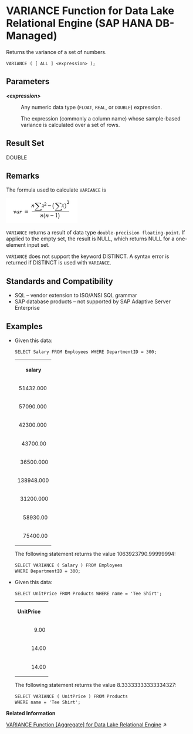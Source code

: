 <!-- loio974f709b109d4fb1bfe049dc4b05d7de -->

# VARIANCE Function for Data Lake Relational Engine \(SAP HANA DB-Managed\)

Returns the variance of a set of numbers.



```
VARIANCE ( [ ALL ] <expression> );
```



<a name="loio974f709b109d4fb1bfe049dc4b05d7de__section_s1m_t2v_vrb"/>

## Parameters


<dl>
<dt><b>

*<expression\>*

</b></dt>
<dd>

Any numeric data type \(`FLOAT`, `REAL`, or `DOUBLE`\) expression.

The expression \(commonly a column name\) whose sample-based variance is calculated over a set of rows.



</dd>
</dl>



<a name="loio974f709b109d4fb1bfe049dc4b05d7de__section_rxb_52v_vrb"/>

## Result Set

DOUBLE



<a name="loio974f709b109d4fb1bfe049dc4b05d7de__section_i5n_52v_vrb"/>

## Remarks

The formula used to calculate `VARIANCE` is

![The formula used by the VARIANCE function to calculate variance is var equals n times the sum of x squared minus the sum of x squared divided by n times n minus one](images/variance_gif_a16f632.gif)

`VARIANCE` returns a result of data type `double-precision floating-point`. If applied to the empty set, the result is NULL, which returns NULL for a one-element input set.

`VARIANCE` does not support the keyword DISTINCT. A syntax error is returned if DISTINCT is used with `VARIANCE`.



<a name="loio974f709b109d4fb1bfe049dc4b05d7de__section_srl_v2v_vrb"/>

## Standards and Compatibility

-   SQL – vendor extension to ISO/ANSI SQL grammar
-   SAP database products – not supported by SAP Adaptive Server Enterprise



<a name="loio974f709b109d4fb1bfe049dc4b05d7de__section_mcc_w2v_vrb"/>

## Examples

-   Given this data:

    ```
    SELECT Salary FROM Employees WHERE DepartmentID = 300;
    ```


    <table>
    <tr>
    <th valign="top" rowspan="1">

          salary
    
    </th>
    </tr>
    <tr>
    <td valign="top" rowspan="1">
    
     51432.000
    
    </td>
    </tr>
    <tr>
    <td valign="top" rowspan="1">
    
     57090.000
    
    </td>
    </tr>
    <tr>
    <td valign="top" rowspan="1">
    
     42300.000
    
    </td>
    </tr>
    <tr>
    <td valign="top" rowspan="1">
    
       43700.00
    
    </td>
    </tr>
    <tr>
    <td valign="top" rowspan="1">
    
      36500.000
    
    </td>
    </tr>
    <tr>
    <td valign="top" rowspan="1">
    
    138948.000
    
    </td>
    </tr>
    <tr>
    <td valign="top" rowspan="1">
    
      31200.000
    
    </td>
    </tr>
    <tr>
    <td valign="top" rowspan="1">
    
        58930.00
    
    </td>
    </tr>
    <tr>
    <td valign="top" rowspan="1">
    
        75400.00
    
    </td>
    </tr>
    </table>
    
    The following statement returns the value 1063923790.99999994:

    ```
    SELECT VARIANCE ( Salary ) FROM Employees
    WHERE DepartmentID = 300;
    ```

-   Given this data:

    ```
    SELECT UnitPrice FROM Products WHERE name = 'Tee Shirt';
    ```


    <table>
    <tr>
    <th valign="top" rowspan="1">

    UnitPrice
    
    </th>
    </tr>
    <tr>
    <td valign="top" rowspan="1">
    
                9.00
    
    </td>
    </tr>
    <tr>
    <td valign="top" rowspan="1">
    
              14.00
    
    </td>
    </tr>
    <tr>
    <td valign="top" rowspan="1">
    
              14.00
    
    </td>
    </tr>
    </table>
    
    The following statement returns the value 8.33333333333334327:

    ```
    SELECT VARIANCE ( UnitPrice ) FROM Products
    WHERE name = 'Tee Shirt';
    ```


**Related Information**  


[VARIANCE Function \[Aggregate\] for Data Lake Relational Engine](https://help.sap.com/viewer/19b3964099384f178ad08f2d348232a9/2024_3_QRC/en-US/a58fdc8684f210158b82f182e03b637a.html "Returns the variance of a set of numbers.") :arrow_upper_right:

